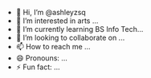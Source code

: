 - 👋 Hi, I’m @ashleyzsq
- 👀 I’m interested in arts ...
- 🌱 I’m currently learning BS Info Tech...
- 💞️ I’m looking to collaborate on ...
- 📫 How to reach me ...
- 😄 Pronouns: ...
- ⚡ Fun fact: ...

<!---
ashleyzsq/ashleyzsq is a ✨ special ✨ repository because its `README.md` (this file) appears on your GitHub profile.
You can click the Preview link to take a look at your changes.
--->

